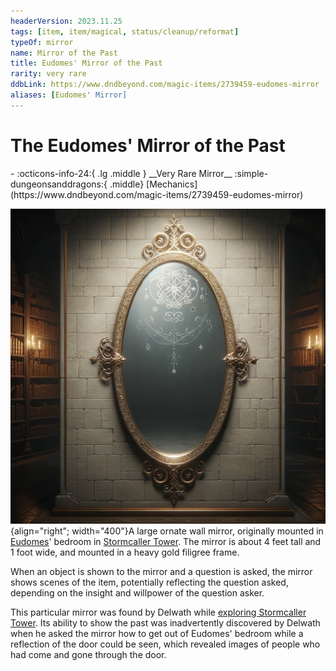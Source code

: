 ```yaml
---
headerVersion: 2023.11.25
tags: [item, item/magical, status/cleanup/reformat]
typeOf: mirror
name: Mirror of the Past
title: Eudomes' Mirror of the Past
rarity: very rare
ddbLink: https://www.dndbeyond.com/magic-items/2739459-eudomes-mirror
aliases: [Eudomes' Mirror]
---
```

# The Eudomes' Mirror of the Past
<div class="grid cards ext-narrow-margin ext-one-column" markdown>
- :octicons-info-24:{ .lg .middle } __Very Rare Mirror__  
    :simple-dungeonsanddragons:{ .middle} [Mechanics](https://www.dndbeyond.com/magic-items/2739459-eudomes-mirror) 
</div>




![Mirror of the Past](../../../../assets/mirror-of-the-past.png){align="right"; width="400"}A large ornate wall mirror, originally mounted in [Eudomes](<../../../../people/historical-figures/eudomes.md>)' bedroom in [Stormcaller Tower](<../../../../gazetteer/greater-dunmar/dunmari-basin/stormcaller-tower.md>). The mirror is about 4 feet tall and 1 foot wide, and mounted in a heavy gold filigree frame. 

When an object is shown to the mirror and a question is asked, the mirror shows scenes of the item, potentially reflecting the question asked, depending on the insight and willpower of the question asker.

This particular mirror was found by Delwath while [exploring Stormcaller Tower](<../../session-notes/session-16-dufr.md>). Its ability to show the past was inadvertently discovered by Delwath when he asked the mirror how to get out of Eudomes' bedroom while a reflection of the door could be seen, which revealed images of people who had come and gone through the door. 

